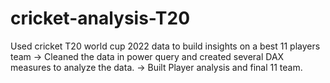 # cricket-analysis-T20
Used cricket T20 world cup 2022 data to build insights on a best 11 players team -> Cleaned the data in power query and created several DAX measures to analyze the data. -> Built Player analysis and final 11 team.
